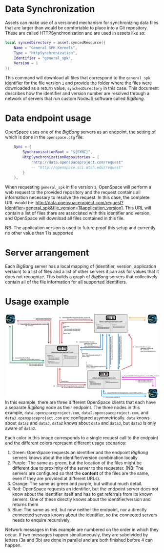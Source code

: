 # Data Synchronization
Assets can make use of a versioned mechanism for synchronizing data files that are larger than would be comfortable to place into a Git repository.  These are called HTTPSynchronization and are used in assets like so:
```lua
local syncedDirectory = asset.syncedResource({
    Name = "General SPK Kernels",
    Type = "HttpSynchronization",
    Identifier = "general_spk",
    Version = 1
})
```
This command will download all files that correspond to the `general_spk` identifier for the file version `1` and provide the folder where the files were downloaded as a return value, `synchedDirectory` in this case.  This document describes how the identifier and version number are resolved through a network of servers that run custom NodeJS software called *BigBang*.

# Data endpoint usage
OpenSpace uses one of the *BigBang* servers as an endpoint,  the setting of which is done in the `openspace.cfg` file:
```lua
    Sync = {
        SynchronizationRoot = "${SYNC}",
        HttpSynchronizationRepositories = {
            "http://data.openspaceproject.com/request"
            -- "http://openspace.sci.utah.edu/request"
        }
    },
```
When requesting `general_spk` in file version `1`, OpenSpace will perform a web request to the provided repository and the request contains all information necessary to resolve the request.  In this case, the complete URL would be:  http://data.openspaceproject.com/request?identifier=general_spk&file_version=1&application_version1.  This URL will contain a list of files thare are associated with this identifier and version, and OpenSpace will download all files contained in this file.

NB:  The application version is used to future proof this setup and currently no other value than 1 is supported

# Server arrangement
Each *BigBang* server has a local mapping of (identifier, version, application version) to a list of files and a list of other servers it can ask for values that it does not recognize.  This builds a graph of *BigBang* servers that collectively contain all of the file information for all supported identifiers.

# Usage example
![](data-servers.png)
In this example, there are three different OpenSpace clients that each have a separate *BigBang* node as their endpoint.  The three nodes in this example, `data.openspaceproject.com`, `data2.openspaceproject.com`, and `data3.openspaceproject.com` are configured asymmetrically.  `data` knows about `data2` and `data3`, `data2` knows about `data` and `data3`, but `data3` is only aware of `data2`.

Each color in this image corresponds to a single request call to the endpoint and the different colors represent different usage scenarios:
1. Green:  OpenSpace requests an identifier and the endpoint *BigBang* servers knows about the identifier/version combination locally
2. Purple:  The same as green, but the location of the files might be different due to proximity of the server to the requester.  (NB:  The servers are configured so that the **content** of the files are the same, even if they are provided at different URLs).
3. Orange:  The same as green and purple, but without much detail.
4. Red:  OpenSpace requests an identifier, but the endpoint server does not know about the identifier itself and has to get referrals from its known servers.  One of these directly knows about the identifier/version and returns them
5. Blue:  The same as red, but now neither the endpoint, nor a directly connected servers knows about the identifier, so the connected servers needs to enquire recursively.

Network messages in this example are numbered on the order in which they occur.  If two messages happen simultaneously, they are subdivided by letters (3a and 3b) are done in parallel and are both finished before 4 can happen.
